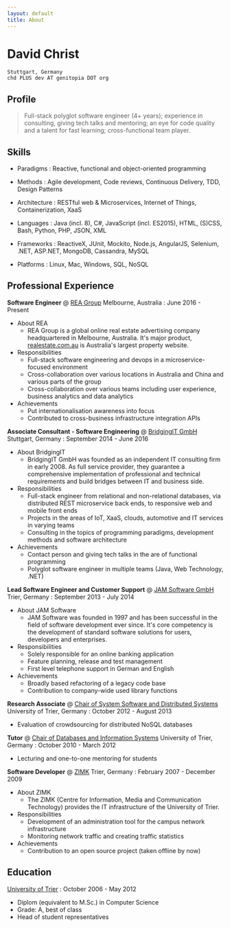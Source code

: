 ```yaml
---
layout: default
title: About
---
```

# David Christ

    Stuttgart, Germany
    chd PLUS dev AT genitopia DOT org


## Profile

> Full-stack polyglot software engineer (4+ years);
> experience in consulting, giving tech talks and mentoring;
> an eye for code quality and a talent for fast learning;
> cross-functional team player.


## Skills

* Paradigms
: Reactive, functional and object-oriented programming

* Methods
: Agile development, Code reviews, Continuous Delivery, TDD, Design Patterns

* Architecture
: RESTful web & Microservices, Internet of Things, Containerization, XaaS

* Languages
: Java (incl. 8), C#, JavaScript (incl. ES2015), HTML, (S)CSS, Bash, Python, PHP, JSON, XML

* Frameworks
: ReactiveX, JUnit, Mockito, Node.js, AngularJS, Selenium, .NET, ASP.NET, MongoDB, Cassandra, MySQL

* Platforms
: Linux, Mac, Windows, SQL, NoSQL


## Professional Experience

**Software Engineer**
@ [REA Group](https://www.rea-group.com/) Melbourne, Australia
: June 2016 - Present

* About REA
  * REA Group is a global online real estate advertising company headquartered in Melbourne, Australia. It's major product, [realestate.com.au](http://realestate.com.au/) is Australia's largest property website.
* Responsibilities
  * Full-stack software engineering and devops in a microservice-focused environment
  * Cross-collaboration over various locations in Australia and China and various parts of the group
  * Cross-collaboration over various teams including user experience, business analytics and data analytics
* Achievements
  * Put internationalisation awareness into focus
  * Contributed to cross-business infrastructure integration APIs

**Associate Consultant - Software Engineering**
@ [BridgingIT GmbH](http://www.bridging-it.de/) Stuttgart, Germany
:  September 2014 - June 2016

* About BridgingIT
  * BridgingIT GmbH was founded as an independent IT consulting firm in early 2008. As full service provider, they guarantee a comprehensive implementation of professional and technical requirements and build bridges between IT and business side.
* Responsibilities
  * Full-stack engineer from relational and non-relational databases, via distributed REST microservice back ends, to responsive web and mobile front ends
  * Projects in the areas of IoT, XaaS, clouds, automotive and IT services in varying teams
  * Consulting in the topics of programming paradigms, development methods and software architecture
* Achievements
  * Contact person and giving tech talks in the are of functional programming
  * Polyglot software engineer in multiple teams (Java, Web Technology, .NET)

**Lead Software Engineer and Customer Support**
@ [JAM Software GmbH](http://www.jam-software.com/) Trier, Germany
: September 2013 - July 2014

* About JAM Software
  * JAM Software was founded in 1997 and has been successful in the field of software development ever since. It's core competency is the development of standard software solutions for users, developers and enterprises.
* Responsibilities
  * Solely responsible for an online banking application
  * Feature planning, release and test management
  * First level telephone support in German and English
* Achievements
  * Broadly based refactoring of a legacy code base
  * Contribution to company-wide used library functions

**Research Associate**
@ [Chair of System Software and Distributed Systems](https://www.uni-trier.de/index.php?id=2057&L=2) University of Trier, Germany
: October 2012 - August 2013

* Evaluation of crowdsourcing for distributed NoSQL databases

**Tutor**
@ [Chair of Databases and Information Systems](https://www.uni-trier.de/index.php?id=4671&L=2) University of Trier, Germany
: October 2010 - March 2012

* Lecturing and one-to-one mentoring for students

**Software Developer**
@ [ZIMK](https://www.uni-trier.de/index.php?id=518&L=2) Trier, Germany
: February 2007 - December 2009

* About ZIMK
  * The ZIMK (Centre for Information, Media and Communication Technology) provides the IT infrastructure of the University of Trier.
* Responsibilities
  * Development of an administration tool for the campus network infrastructure
  * Monitoring network traffic and creating traffic statistics
* Achievements
  * Contribution to an open source project (taken offline by now)


## Education

[University of Trier](http://www.uni-trier.de/)
: October 2006 - May 2012

* Diplom (equivalent to M.Sc.) in Computer Science
* Grade: A, best of class
* Head of student representatives
